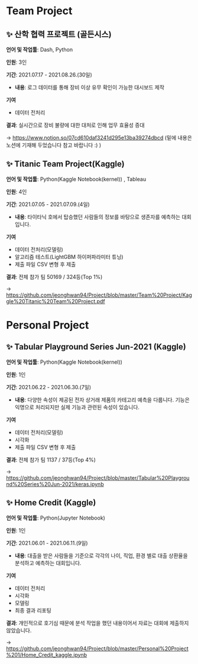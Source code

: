 # Team Project #
## ✨ **산학 협력 프로젝트 (골든시스)**  

**언어 및 작업툴**: Dash, Python

**인원**: 3인  

**기간**: 2021.07.17 - 2021.08.26.(30일)

 - **내용**: 로그 데이터를 통해 장비 이상 유무 확인이 가능한 대시보드 제작

**기여**

- 데이터 전처리 

**결과**: 실시간으로 장비 불량에 대한 대처로 인해 업무 효율성 증대

→ https://www.notion.so/07cd610daf3241d295e13ba39274dbcd
(밑에 내용은 노션에 기재해 두었습니다 참고 바랍니다 :) )


## ✨ **Titanic Team Project(Kaggle)**  

**언어 및 작업툴**: Python(Kaggle Notebook(kernel)) , Tableau

**인원**: 4인  

**기간**: 2021.07.05 - 2021.07.09.(4일)

- **내용**: 타이타닉 호에서 탑승했던 사람들의 정보를 바탕으로 생존자를 예측하는 대회입니다.

**기여**

- 데이터 전처리(모델링)
- 알고리즘 테스트(LightGBM 하이퍼파라미터 튜닝)
- 제출 파일 CSV 변형 후 제출  

**결과**: 전체 참가 팀 50169 / 324등(Top 1%)

→ https://github.com/jeonghwan94/Project/blob/master/Team%20Project/Kaggle%20Titanic%20Team%20Project.pdf


# Personal Project #

## ✨ **Tabular Playground Series Jun-2021 (Kaggle)**  

**언어 및 작업툴**: Python(Kaggle Notebook(kernel))

**인원**: 1인  

**기간**: 2021.06.22 - 2021.06.30.(7일)  

 - **내용**: 다양한 속성이 제공된 전자 상거래 제품의 카테고리 예측을 다룹니다. 기능은 익명으로 처리되지만 실제 기능과 관련된 속성이 있습니다.

**기여**

- 데이터 전처리(모델링)
- 시각화
- 제출 파일 CSV 변형 후 제출  

**결과**: 전체 참가 팀 1137 / 37등(Top 4%)

→ https://github.com/jeonghwan94/Project/blob/master/Tabular%20Playground%20Series%20Jun-2021/keras.ipynb
<br>

## ✨ **Home Credit (Kaggle)**  

**언어 및 작업툴**: Python(Jupyter Notebook)

**인원**: 1인  

**기간**: 2021.06.01 - 2021.06.11.(9일)

 - **내용**: 대출을 받은 사람들을 기준으로 각각의 나이, 직업, 환경 별로 대출 상환율을 분석하고 예측하는 대회입니다.

**기여**

- 데이터 전처리
- 시각화
- 모델링
- 최종 결과 리포팅

**결과**: 개인적으로 호기심 때문에 분석 작업을 했던 내용이어서 자료는 대회에 제출하지 않았습니다.

→ https://github.com/jeonghwan94/Project/blob/master/Personal%20Project%201/Home_Credit_kaggle.ipynb

<br>
 
